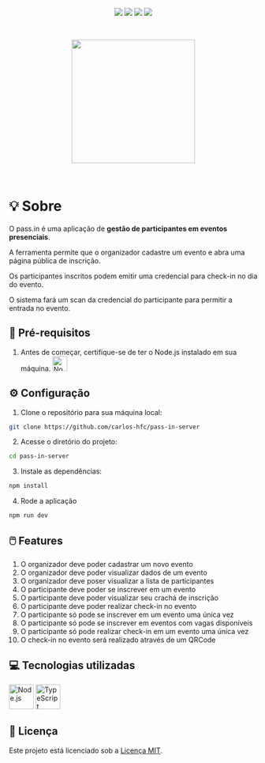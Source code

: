 <p align="center">
  <img src="https://img.shields.io/github/license/carlos-hfc/pass-in-server" />
  <img src="https://img.shields.io/badge/node-v20.11-339933?style=flat&logo=nodedotjs&logoColor=%23339933" />
  <img src="https://img.shields.io/badge/npm-v10.2.4-CB3837?style=flat&logo=npm" />
  <img src="https://img.shields.io/badge/feito_por-Carlos_Faustino-black" />
</p>

<br/>

<p align="center">
  <img src="./public/logo.svg" width="250" /> 
</p>

<br/>

# :bulb: Sobre

O pass.in é uma aplicação de **gestão de participantes em eventos presenciais**.

A ferramenta permite que o organizador cadastre um evento e abra uma página pública de inscrição.

Os participantes inscritos podem emitir uma credencial para check-in no dia do evento.

O sistema fará um scan da credencial do participante para permitir a entrada no evento.


## :page_with_curl: Pré-requisitos

1. Antes de começar, certifique-se de ter o Node.js instalado em sua máquina. 
    <a href="https://nodejs.org">
      <img width="30" src="https://user-images.githubusercontent.com/25181517/183568594-85e280a7-0d7e-4d1a-9028-c8c2209e073c.png" alt="Node.js" title="Node.js"/>
    </a>

## :gear: Configuração

1. Clone o repositório para sua máquina local:

```bash
git clone https://github.com/carlos-hfc/pass-in-server
```

2. Acesse o diretório do projeto:

```bash
cd pass-in-server
```

3. Instale as dependências:

```bash
npm install
```

4. Rode a aplicação

```bash
npm run dev
```

## :computer_mouse: Features

1. O organizador deve poder cadastrar um novo evento
1. O organizador deve poder visualizar dados de um evento
1. O organizador deve poser visualizar a lista de participantes
1. O participante deve poder se inscrever em um evento
1. O participante deve poder visualizar seu crachá de inscrição
1. O participante deve poder realizar check-in no evento
1. O participante só pode se inscrever em um evento uma única vez
1. O participante só pode se inscrever em eventos com vagas disponíveis
1. O participante só pode realizar check-in em um evento uma única vez
1. O check-in no evento será realizado através de um QRCode


## :computer: Tecnologias utilizadas

<p float="left">
  <img width="50" src="https://user-images.githubusercontent.com/25181517/183568594-85e280a7-0d7e-4d1a-9028-c8c2209e073c.png" alt="Node.js" title="Node.js"/>
  <img width="50" src="https://user-images.githubusercontent.com/25181517/183890598-19a0ac2d-e88a-4005-a8df-1ee36782fde1.png" alt="TypeScript" title="TypeScript"/>
</p>

## :page_facing_up: Licença

Este projeto está licenciado sob a [Licença MIT](LICENSE).